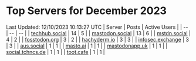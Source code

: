# Top Servers for December 2023
Last Updated: 12/10/2023 10:13:27 UTC
| Server | Posts | Active Users |
| -- | -- | -- |
| [techhub.social](https://techhub.social/tags/PowerShell) | 14 | 5 |
| [mastodon.social](https://mastodon.social/tags/PowerShell) | 13 | 6 |
| [mstdn.social](https://mstdn.social/tags/PowerShell) | 4 | 2 |
| [fosstodon.org](https://fosstodon.org/tags/PowerShell) | 3 | 2 |
| [hachyderm.io](https://hachyderm.io/tags/PowerShell) | 3 | 3 |
| [infosec.exchange](https://infosec.exchange/tags/PowerShell) | 3 | 3 |
| [aus.social](https://aus.social/tags/PowerShell) | 1 | 1 |
| [masto.ai](https://masto.ai/tags/PowerShell) | 1 | 1 |
| [mastodonapp.uk](https://mastodonapp.uk/tags/PowerShell) | 1 | 1 |
| [social.tchncs.de](https://social.tchncs.de/tags/PowerShell) | 1 | 1 |
| [toot.cafe](https://toot.cafe/tags/PowerShell) | 1 | 1 |
